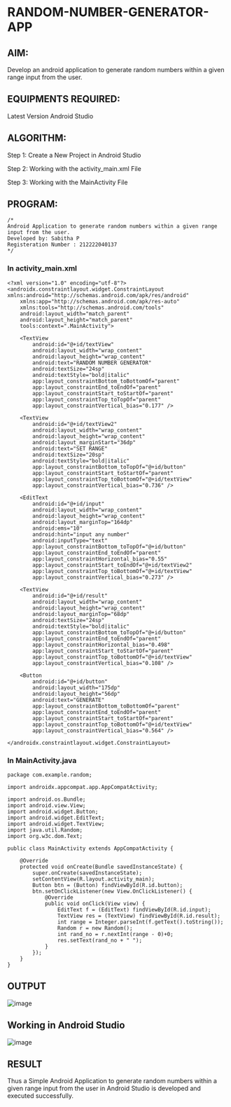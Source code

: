 # RANDOM-NUMBER-GENERATOR-APP


## AIM:

Develop an android application to generate random numbers within a given range input from the user.


## EQUIPMENTS REQUIRED:

Latest Version Android Studio

## ALGORITHM:
Step 1: Create a New Project in Android Studio

Step 2: Working with the activity_main.xml File

Step 3: Working with the MainActivity File



## PROGRAM:
```
/*
Android Application to generate random numbers within a given range input from the user.
Developed by: Sabitha P
Registeration Number : 212222040137
*/
```
### In activity_main.xml
```
<?xml version="1.0" encoding="utf-8"?>
<androidx.constraintlayout.widget.ConstraintLayout xmlns:android="http://schemas.android.com/apk/res/android"
    xmlns:app="http://schemas.android.com/apk/res-auto"
    xmlns:tools="http://schemas.android.com/tools"
    android:layout_width="match_parent"
    android:layout_height="match_parent"
    tools:context=".MainActivity">

    <TextView
        android:id="@+id/textView"
        android:layout_width="wrap_content"
        android:layout_height="wrap_content"
        android:text="RANDOM NUMBER GENERATOR"
        android:textSize="24sp"
        android:textStyle="bold|italic"
        app:layout_constraintBottom_toBottomOf="parent"
        app:layout_constraintEnd_toEndOf="parent"
        app:layout_constraintStart_toStartOf="parent"
        app:layout_constraintTop_toTopOf="parent"
        app:layout_constraintVertical_bias="0.177" />

    <TextView
        android:id="@+id/textView2"
        android:layout_width="wrap_content"
        android:layout_height="wrap_content"
        android:layout_marginStart="36dp"
        android:text="SET RANGE"
        android:textSize="20sp"
        android:textStyle="bold|italic"
        app:layout_constraintBottom_toTopOf="@+id/button"
        app:layout_constraintStart_toStartOf="parent"
        app:layout_constraintTop_toBottomOf="@+id/textView"
        app:layout_constraintVertical_bias="0.736" />

    <EditText
        android:id="@+id/input"
        android:layout_width="wrap_content"
        android:layout_height="wrap_content"
        android:layout_marginTop="164dp"
        android:ems="10"
        android:hint="input any number"
        android:inputType="text"
        app:layout_constraintBottom_toTopOf="@+id/button"
        app:layout_constraintEnd_toEndOf="parent"
        app:layout_constraintHorizontal_bias="0.55"
        app:layout_constraintStart_toEndOf="@+id/textView2"
        app:layout_constraintTop_toBottomOf="@+id/textView"
        app:layout_constraintVertical_bias="0.273" />

    <TextView
        android:id="@+id/result"
        android:layout_width="wrap_content"
        android:layout_height="wrap_content"
        android:layout_marginTop="68dp"
        android:textSize="24sp"
        android:textStyle="bold|italic"
        app:layout_constraintBottom_toTopOf="@+id/button"
        app:layout_constraintEnd_toEndOf="parent"
        app:layout_constraintHorizontal_bias="0.498"
        app:layout_constraintStart_toStartOf="parent"
        app:layout_constraintTop_toBottomOf="@+id/textView"
        app:layout_constraintVertical_bias="0.108" />

    <Button
        android:id="@+id/button"
        android:layout_width="175dp"
        android:layout_height="56dp"
        android:text="GENERATE"
        app:layout_constraintBottom_toBottomOf="parent"
        app:layout_constraintEnd_toEndOf="parent"
        app:layout_constraintStart_toStartOf="parent"
        app:layout_constraintTop_toBottomOf="@+id/textView"
        app:layout_constraintVertical_bias="0.564" />

</androidx.constraintlayout.widget.ConstraintLayout>
```
### In MainActivity.java

```
package com.example.random;

import androidx.appcompat.app.AppCompatActivity;

import android.os.Bundle;
import android.view.View;
import android.widget.Button;
import android.widget.EditText;
import android.widget.TextView;
import java.util.Random;
import org.w3c.dom.Text;

public class MainActivity extends AppCompatActivity {

    @Override
    protected void onCreate(Bundle savedInstanceState) {
        super.onCreate(savedInstanceState);
        setContentView(R.layout.activity_main);
        Button btn = (Button) findViewById(R.id.button);
        btn.setOnClickListener(new View.OnClickListener() {
            @Override
            public void onClick(View view) {
                EditText f = (EditText) findViewById(R.id.input);
                TextView res = (TextView) findViewById(R.id.result);
                int range = Integer.parseInt(f.getText().toString());
                Random r = new Random();
                int rand_no = r.nextInt(range - 0)+0;
                res.setText(rand_no + " ");
            }
        });
    }
}
```


## OUTPUT
![image](https://github.com/sabithapaulraj/RANDOM-NUMBER-GENERATOR-APP/assets/118343379/a975391e-00d5-4fbe-bcfe-ef8ff2f43da8)


## Working in Android Studio

![image](https://github.com/sabithapaulraj/RANDOM-NUMBER-GENERATOR-APP/assets/118343379/f04562a9-4b3f-4810-89fd-80fd15a85e16)


## RESULT
Thus a Simple Android Application to generate random numbers within a given range input from the user in Android Studio is developed and executed successfully.



